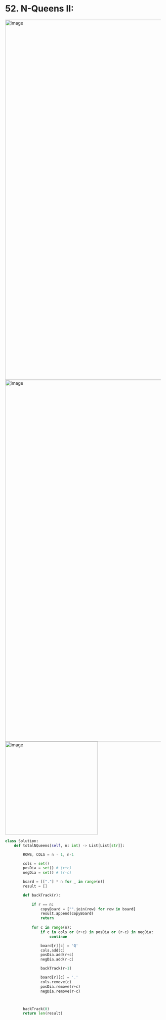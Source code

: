 # 52. N-Queens II:

<img width="1162" alt="image" src="https://github.com/jatinbhutka/LeetCode-2022/assets/35987583/acfe86d3-3c4c-41ed-8e93-23c14fa1c8c9">
<img width="1167" alt="image" src="https://github.com/jatinbhutka/LeetCode-2022/assets/35987583/251ce6f6-fc84-428d-80d1-efe196ec056c">
<img width="300" alt="image" src="https://github.com/jatinbhutka/LeetCode-2022/assets/35987583/acef5acf-2912-4ed9-bba6-037d8d4baf23">



```python
class Solution:
    def totalNQueens(self, n: int) -> List[List[str]]:

        ROWS, COLS = n - 1, n-1

        cols = set()
        posDia = set() # (r+c)
        negDia = set() # (r-c)

        board = [["."] * n for _ in range(n)]
        result = []

        def backTrack(r):
            
            if r == n:
                copyBoard = ["".join(row) for row in board]
                result.append(copyBoard)
                return
            
            for c in range(n):
                if c in cols or (r+c) in posDia or (r-c) in negDia:
                    continue

                board[r][c] = 'Q'
                cols.add(c)
                posDia.add(r+c)
                negDia.add(r-c)

                backTrack(r+1)

                board[r][c] = '.'
                cols.remove(c)
                posDia.remove(r+c)
                negDia.remove(r-c)



        backTrack(0)
        return len(result)
```

